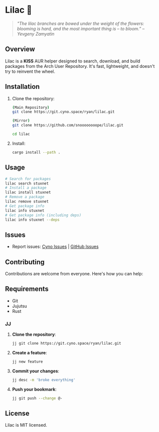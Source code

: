 # Lilac 🌸 
> *"The lilac branches are bowed under the weight of the flowers: blooming is hard, and the most important thing is – to bloom.” – Yevgeny Zamyatin*
## Overview
Lilac is a **KISS** AUR helper designed to search, download, and build packages from the Arch User Repository. It's fast, lightweight, and doesn't try to reinvent the wheel.
## Installation
1. Clone the repository:
   ```bash
   (Main Repository)
   git clone https://git.cyno.space/ryan/lilac.git

   (Mirror)
   git clone https://github.com/snoooooooope/lilac.git

   cd lilac
   ```
2. Install:
   ```bash
   cargo install --path .
   ```
## Usage
```bash
# Search for packages
lilac search stuxnet
# Install a package
lilac install stuxnet
# Remove a package
lilac remove stuxnet
# Get package info
lilac info stuxnet
# Get package info (including deps)
lilac info stuxnet --deps
```



## Issues
- Report issues: [Cyno Issues](https://git.cyno.space/issues) | [GitHub Issues](https://github.com/snoooooooope/lilac/issues)
## Contributing
Contributions are welcome from everyone. Here's how you can help:
   ## Requirements
   - Git
   - Jujutsu
   - Rust   
### JJ
1. **Clone the repository**:
   ```bash
   jj git clone https://git.cyno.space/ryan/lilac.git
   ```
2. **Create a feature**:
   ```bash
   jj new feature
   ```
3. **Commit your changes**:
   ```bash
   jj desc -m 'broke everything'
   ```
4. **Push your bookmark**:
   ```bash
   jj git push --change @-
   ```
## License
Lilac is MIT licensed.
